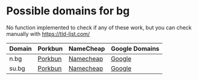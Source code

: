 # Possible domains for bg

No function implemented to check if any of these work, but you can check manually with https://tld-list.com/

| Domain | Porkbun | NameCheap | Google Domains |
|---|---|---|---|
| n.bg | [Porkbun](https://porkbun.com/checkout/search?prb=e814663da1&tlds=&idnLanguage=&search=search&q=n.bg) | [Namecheap](https://www.namecheap.com/domains/registration/results/?domain=n.bg) | [Google](https://domains.google.com/registrar/search?searchTerm=n.bg) |
| su.bg | [Porkbun](https://porkbun.com/checkout/search?prb=e814663da1&tlds=&idnLanguage=&search=search&q=su.bg) | [Namecheap](https://www.namecheap.com/domains/registration/results/?domain=su.bg) | [Google](https://domains.google.com/registrar/search?searchTerm=su.bg) |
